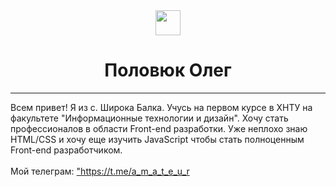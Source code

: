 <html>
  <head>
    <head>
      <body>
        <center>
         <img src="https://meragor.com/files/styles//ava_800_800_wm/ava-289.jpg" height="40px" width="40px"><h1> Половюк Олег </h1> 
        </center>
        <hr />
        Всем привет! Я из с. Широка Балка. Учусь на первом курсе в ХНТУ на факультете "Информационные технологии и дизайн". Хочу стать профессионалов в области Front-end разработки. Уже неплохо знаю HTML/CSS и хочу еще изучить JavaScript чтобы стать полноценным Front-end разработчиком. 
        <br/>
        <br/>
        Мой телеграм: <a href="https://t.me/a_m_a_t_e_u_r">"https://t.me/a_m_a_t_e_u_r</a>
      </body>
